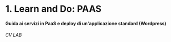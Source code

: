 # 1. Learn and Do: PAAS
#### Guida ai servizi in PaaS e deploy di un'applicazione standard (Wordpress) 
###### CV LAB
